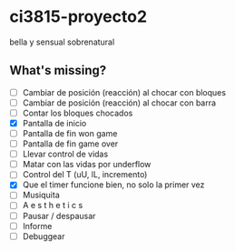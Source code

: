# ci3815-proyecto2
bella y sensual sobrenatural

## What's missing?
- [ ] Cambiar de posición (reacción) al chocar con bloques
- [ ] Cambiar de posición (reacción) al chocar con barra
- [ ] Contar los bloques chocados
- [x] Pantalla de inicio
- [ ] Pantalla de fin won game
- [ ] Pantalla de fin game over
- [ ] Llevar control de vidas
- [ ] Matar con las vidas por underflow
- [ ] Control del T (uU, lL, incremento)
- [x] Que el timer funcione bien, no solo la primer vez
- [ ] Musiquita
- [ ] A e s t h e t i c s
- [ ] Pausar / despausar
- [ ] Informe
- [ ] Debuggear
